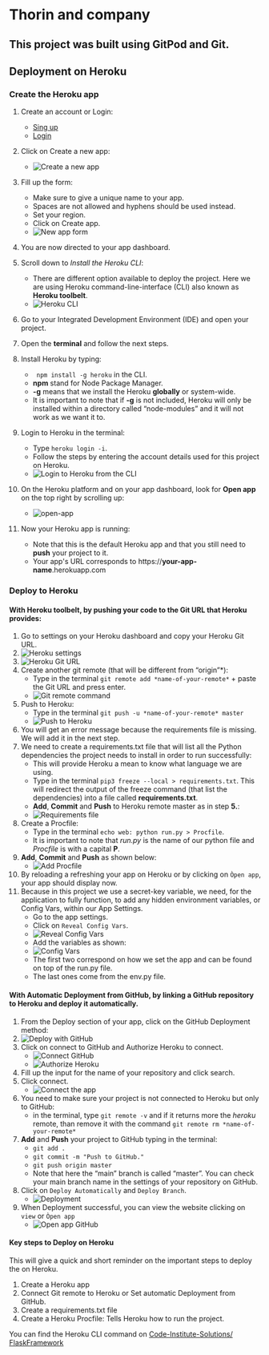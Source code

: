 # Thorin and company

## This project was built using GitPod and Git.


## Deployment on Heroku

### Create the Heroku app

1. Create an account or Login:
    * [Sing up](https://signup.heroku.com/login)
    * [Login](https://id.heroku.com/login)

2. Click on Create a new app:
    * ![Create a new app](README-images/create-new-app.png)

3. Fill up the form:
    * Make sure to give a unique name to your app.
    * Spaces are not allowed and hyphens should be used instead.
    * Set your region.
    * Click on Create app.
    * ![New app form](README-images/new-app-form.png)

4. You are now directed to your app dashboard.

5. Scroll down to *Install the Heroku CLI*:
    * There are different option available to deploy the project. Here we are using Heroku command-line-interface (CLI) also known as **Heroku toolbelt**.
    * ![Heroku CLI](README-images/heroku-cli.png)

6. Go to your Integrated Development Environment (IDE) and open your project.

7. Open the **terminal** and follow the next steps.

8. Install Heroku by typing:
    * `` npm install -g heroku`` in the CLI.
    * **npm** stand for Node Package Manager.
    * **-g** means that we install the Heroku **globally** or system-wide.
    * It is important to note that if **-g** is not included, Heroku will only be installed within a directory called “node-modules” and it will not work as we want it to.

9. Login to Heroku in the terminal:
    * Type ``heroku login -i``.
    * Follow the steps by entering the account details used for this project on Heroku.
    * ![Login to Heroku from the CLI](README-images/login-heroku-cli.png)

10. On the Heroku platform and on your app dashboard, look for **Open app** on the top right by scrolling up:
    * ![open-app](README-images/open-app.png)

11. Now your Heroku app is running:
    * Note that this is the default Heroku app and that you still need to **push** your project to it.
    * Your app's URL corresponds to https://**your-app-name**.herokuapp.com

### Deploy to Heroku

#### With Heroku toolbelt, by pushing your code to the Git URL that Heroku provides:

1. Go to settings on your Heroku dashboard and copy your Heroku Git URL.
2. ![Heroku settings](README-images/heroku-settings)
3. ![Heroku Git URL](README-images/heroku-git-url)
4. Create another git remote (that will be different from “origin”*):
    * Type in the terminal ``git remote add *name-of-your-remote*`` + paste the Git URL and press enter.
    * ![Git remote command](README-images/git-remote-command.png)
5. Push to Heroku:
    * Type in the terminal ``git push -u *name-of-your-remote* master``
    * ![Push to Heroku](README-images/push-to-heroku.png)
6. You will get an error message because the requirements file is missing. We will add it in the next step.
7. We need to create a requirements.txt file that will list all the Python dependencies the project needs to install in order to run successfully:
    * This will provide Heroku a mean to know what language we are using.
    * Type in the terminal ``pip3 freeze --local > requirements.txt``. This will redirect the output of the freeze command (that list the dependencies) into a file called **requirements.txt**.
    * **Add**, **Commit** and **Push** to Heroku remote master as in step **5.**:
    * ![Requirements file](README-images/create-requirements-file.png)
8. Create a Procfile:
    * Type in the terminal ``echo web: python run.py > Procfile``.
    * It is important to note that *run.py* is the name of our python file and *Procfile* is with a capital **P**.
9. **Add**, **Commit** and **Push** as shown below:
    * ![Add Procfile](README-images/add-procfile.png)
10. By reloading a refreshing your app on Heroku or by clicking on ``Òpen app``, your app should display now.
11. Because in this project we use a secret-key variable, we need, for the application to fully function, to add any hidden environment variables, or Config Vars, within our App Settings.
    * Go to the app settings.
    * Click on ``Reveal Config Vars``.
    * ![Reveal Config Vars](README-images/reveal-config-vars.png)
    * Add the variables as shown:
    * ![Config Vars](README-images/config-vars.png)
    * The first two correspond on how we set the app and can be found on top of the run.py file.
    * The last ones come from the env.py file.

#### With Automatic Deployment from GitHub, by linking a GitHub repository to Heroku and deploy it automatically.

1. From the Deploy section of your app, click on the GitHub Deployment method:
2. ![Deploy with GitHub](README-images/deploy-githib.png)
3. Click on connect to GitHub and Authorize Heroku to connect.
    * ![Connect GitHub](README-images/connect-github.png)
    * ![Authorize Heroku](README-images/auth-heroku.png)
4. Fill up the input for the name of your repository and click search.
5. Click connect.
    * ![Connect the app](README-images/connect-app.png)
6. You need to make sure your project is not connected to Heroku but only to GitHub:
    * in the terminal, type `git remote -v` and if it returns more the *heroku* remote, than remove it with the command ``git remote rm *name-of-your-remote*``
7. **Add** and **Push** your project to GitHub typing in the terminal:
    * ``git add .``
    * ``git commit -m "Push to GitHub."``
    * ``git push origin master``
    * Note that here the “main” branch is called “master”. You can check your main branch name in the settings of your repository on GitHub.
8. Click on ``Deploy Automatically`` and ``Deploy Branch``.
    * ![Deployment](README-images/final-deploy.png)
9. When Deployment successful, you can view the website clicking on ``view`` or ``Òpen app``
    * ![Open app GitHub](README-images/view-app-github.png)

#### Key steps to Deploy on Heroku

This will give a quick and short reminder on the important steps to deploy the on Heroku.

1. Create a Heroku app
2. Connect Git remote to Heroku or Set automatic Deployment from GitHub.
3. Create a requirements.txt file
4. Create a Heroku Procfile: Tells Heroku how to run the project.

You can find the Heroku CLI command on [Code-Institute-Solutions/ FlaskFramework](https://github.com/Code-Institute-Solutions/FlaskFramework/blob/master/05-DeployingOurProjectToHeroku/04-pushing_to_heroku/Heroku_CLI_commands.md)
